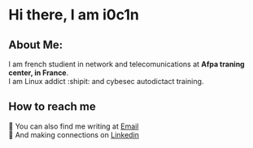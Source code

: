 # Hi there, I am i0c1n  

## About Me:  
I am french studient in network and telecomunications at **Afpa traning center, in France**. </br>
I am Linux addict :shipit: and cybesec autodictact training.


## How to reach me
:pencil:  You can also find me writing at [Email](samuel.bernicot@posteo.net) </br>
:handshake: And making connections on [Linkedin](https://www.linkedin.com/in/samuel-bernicot/)
          
          
